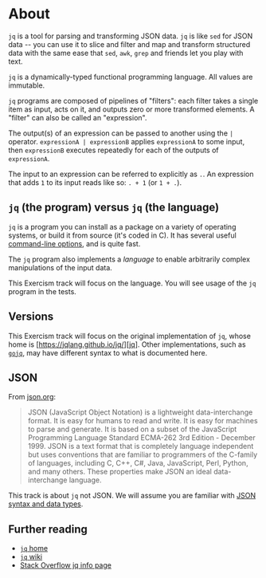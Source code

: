 # About

`jq` is a tool for parsing and transforming JSON data.
`jq` is like `sed` for JSON data -- you can use it to slice and filter and map and transform structured data with the same ease that `sed`, `awk`, `grep` and friends let you play with text.

`jq` is a dynamically-typed functional programming language.
All values are immutable.

`jq` programs are composed of pipelines of "filters": each filter takes a single item as input, acts on it, and outputs zero or more transformed elements.
A "filter" can also be called an "expression".

The output(s) of an expression can be passed to another using the `|` operator.
`expressionA | expressionB` applies `expressionA` to some input, then `expressionB` executes repeatedly for each of the outputs of `expressionA`.

The input to an expression can be referred to explicitly as `.`.
An expression that adds `1` to its input reads like so: `. + 1` (or `1 + .`).

## `jq` (the program) versus `jq` (the language)

`jq` is a program you can install as a package on a variety of operating systems,
or build it from source (it's coded in C).
It has several useful [command-line options][cli-options], and is quite fast.

The `jq` program also implements a _language_ to enable arbitrarily complex manipulations of the input data.

This Exercism track will focus on the language.
You will see usage of the `jq` program in the tests.

## Versions

This Exercism track will focus on the original implementation of `jq`, whose home is [https://jqlang.github.io/jq/][jq].
Other implementations, such as [`gojq`][gojq], may have different syntax to what is documented here.

## JSON

From [json.org][json]:

> JSON (JavaScript Object Notation) is a lightweight data-interchange format.
> It is easy for humans to read and write.
> It is easy for machines to parse and generate.
> It is based on a subset of the JavaScript Programming Language Standard ECMA-262 3rd Edition - December 1999.
> JSON is a text format that is completely language independent but uses conventions that are familiar to programmers of the C-family of languages, including C, C++, C#, Java, JavaScript, Perl, Python, and many others.
> These properties make JSON an ideal data-interchange language.

This track is about `jq` not JSON.
We will assume you are familiar with [JSON syntax and data types][wiki-json].

## Further reading

- [`jq` home][jq]
- [`jq` wiki][jq-wiki]
- [Stack Overflow jq info page][so]

[jq]: https://jqlang.github.io/jq/
[jq-wiki]: https://github.com/jqlang/jq/wiki
[so]: https://stackoverflow.com/tags/jq/info
[json]: https://www.json.org
[wiki-json]: https://en.wikipedia.org/wiki/JSON#Syntax
[cli-options]: https://jqlang.github.io/jq/manual/v1.7/#invoking-jq
[gojq]: https://github.com/itchyny/gojq#gojq
